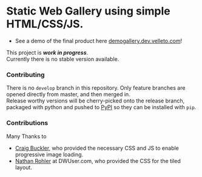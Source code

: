 # Static Web Gallery using simple HTML/CSS/JS.
* See a demo of the final product here [demogallery.dev.velleto.com](https://demogallery.dev.velleto.com)!

This project is **_work in progress_**.  
Currently there is no stable version available.

### Contributing

There is no `develop` branch in this repository. Only feature branches are opened directly from master, and then merged in.  
Release worthy versions will be cherry-picked onto the release branch, packaged with python and pushed to [PyPI](https://pypi.org/) so they can be installed with `pip`.

### Contributions

Many Thanks to 

* [Craig Buckler](https://github.com/craigbuckler/progressive-image.js), who provided the necessary CSS and JS to enable progressive image loading.
* [Nathan Rohler](https://www.dwuser.com/education/content/creating-responsive-tiled-layout-with-pure-css/) at DWUser.com, who provided the CSS for the tiled layout.
